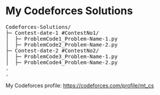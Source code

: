# My Codeforces Solutions
<pre>
Codeforces-Solutions/
├─ Contest-date-1 #ContestNo1/
│  ├─ ProblemCode1_Problem-Name-1.py
│  ├─ ProblemCode2_Problem-Name-2.py
├─ Contest-date-2 #ContestNo2/
│  ├─ ProblemCode3_Problem-Name-1.py
│  ├─ ProblemCode4_Problem-Name-2.py
.
.
</pre>

My Codeforces profile:
https://codeforces.com/profile/mt_cs
